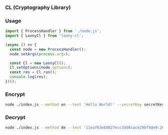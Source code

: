 ### CL (Cryptography Library)

### Usage

```js
import { ProcessHandler } from './node.js';
import { LoonyCl } from 'loony-cl';

(async () => {
  const node = new ProcessHandler();
  node.setArgs(process.argv);

  const Cl = new LoonyCl();
  Cl.setOptions(node.options);
  const res = Cl.run();
  console.log(res);
})();
```

### Encrypt

```bash
node ./index.js --method en --text 'Hello World!' --secretKey secretKey
```

### Decrypt

```bash
node ./index.js --method de --text '11eaf63eb8027ecc3dd8cace29bf9de9:2672640b5b785437627b3a4f8c17666c' --secretKey secretKey
```
